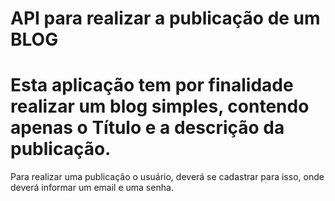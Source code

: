 
API para realizar a publicação de um BLOG
====

Esta aplicação tem por finalidade realizar 
um blog simples, contendo apenas o Título e 
a descrição da publicação.
====
Para realizar uma publicação o usuário, deverá
se cadastrar para isso, onde deverá informar
um email e uma senha.



